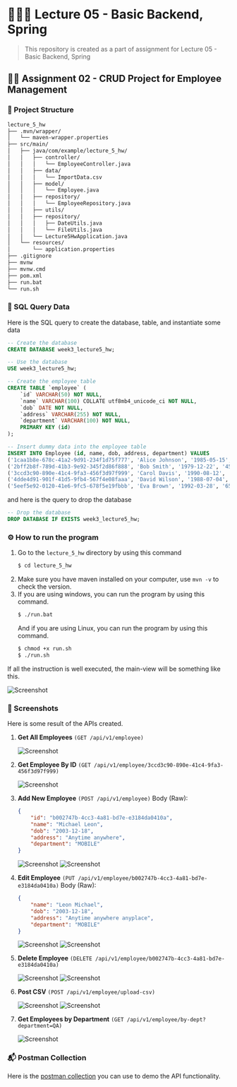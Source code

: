 # 👨🏻‍🏫 Lecture 05 - Basic Backend, Spring
> This repository is created as a part of assignment for Lecture 05 - Basic Backend, Spring

## ✍🏼 Assignment 02 - CRUD Project for Employee Management
### 🌳 Project Structure
```bash
lecture_5_hw
├── .mvn/wrapper/
│   └── maven-wrapper.properties
├── src/main/
│   ├── java/com/example/lecture_5_hw/
│   │   ├── controller/
│   │   │   └── EmployeeController.java
│   │   ├── data/
│   │   │   └── ImportData.csv
│   │   ├── model/
│   │   │   └── Employee.java
│   │   ├── repository/
│   │   │   └── EmployeeRepository.java
│   │   ├── utils/
│   │   ├── repository/
│   │   │   ├── DateUtils.java
│   │   │   └── FileUtils.java
│   │   └── Lecture5HwApplication.java
│   └── resources/
│       └── application.properties
├── .gitignore
├── mvnw
├── mvnw.cmd
├── pom.xml
├── run.bat
└── run.sh
```

### 🧩 SQL Query Data
Here is the SQL query to create the database, table, and instantiate some data
```sql
-- Create the database
CREATE DATABASE week3_lecture5_hw;

-- Use the database
USE week3_lecture5_hw;

-- Create the employee table
CREATE TABLE `employee` (
    `id` VARCHAR(50) NOT NULL,
    `name` VARCHAR(100) COLLATE utf8mb4_unicode_ci NOT NULL,
    `dob` DATE NOT NULL,
    `address` VARCHAR(255) NOT NULL,
    `department` VARCHAR(100) NOT NULL,
    PRIMARY KEY (id)
);

-- Insert dummy data into the employee table
INSERT INTO Employee (id, name, dob, address, department) VALUES
('1caa1b8e-678c-41a2-9d91-234f1d75f777', 'Alice Johnson', '1985-05-15', '123 Elm Street, Springfield', 'WEB'),
('2bff2b8f-789d-41b3-9e92-345f2d86f888', 'Bob Smith', '1979-12-22', '456 Oak Avenue, Springfield', 'SYSTEM'),
('3ccd3c90-890e-41c4-9fa3-456f3d97f999', 'Carol Davis', '1990-08-12', '789 Pine Road, Springfield', 'MOBILE'),
('4dde4d91-901f-41d5-9fb4-567f4e08faaa', 'David Wilson', '1988-07-04', '321 Maple Street, Springfield', 'QA'),
('5eef5e92-0120-41e6-9fc5-678f5e19fbbb', 'Eva Brown', '1992-03-28', '654 Birch Lane, Springfield', 'ADMIN');
```

and here is the query to drop the database
```sql
-- Drop the database
DROP DATABASE IF EXISTS week3_lecture5_hw;
```

### ⚙️ How to run the program
1. Go to the `lecture_5_hw` directory by using this command
    ```bash
    $ cd lecture_5_hw
    ```
2. Make sure you have maven installed on your computer, use `mvn -v` to check the version.
3. If you are using windows, you can run the program by using this command.
    ```bash
    $ ./run.bat
    ```
    And if you are using Linux, you can run the program by using this command.
    ```bash
    $ chmod +x run.sh
    $ ./run.sh
    ```

If all the instruction is well executed, the main-view will be something like this.

![Screenshot](img/start.png)

### 📸 Screenshots
Here is some result of the APIs created.
1. **Get All Employees** 
    `(GET /api/v1/employee)`

    ![Screenshot](img/api1.png)
2. **Get Employee By ID**
    `(GET /api/v1/employee/3ccd3c90-890e-41c4-9fa3-456f3d97f999)`

    ![Screenshot](img/api2.png)
3. **Add New Employee**
    `(POST /api/v1/employee)`
    Body (Raw):
    ```json
    {
        "id": "b002747b-4cc3-4a81-bd7e-e3184da0410a",
        "name": "Michael Leon",
        "dob": "2003-12-18",
        "address": "Anytime anywhere",
        "department": "MOBILE"
    }
    ```

    ![Screenshot](img/api3.png)
    ![Screenshot](img/api32.png)
4. **Edit Employee**
    `(PUT /api/v1/employee/b002747b-4cc3-4a81-bd7e-e3184da0410a)`
    Body (Raw):
    ```json
    {
        "name": "Leon Michael",
        "dob": "2003-12-18",
        "address": "Anytime anywhere anyplace",
        "department": "MOBILE"
    }
    ```

    ![Screenshot](img/api4.png)
    ![Screenshot](img/api32.png)
5. **Delete Employee**
    `(DELETE /api/v1/employee/b002747b-4cc3-4a81-bd7e-e3184da0410a)`

    ![Screenshot](img/api5.png)
    ![Screenshot](img/api52.png)
6. **Post CSV**
    `(POST /api/v1/employee/upload-csv)`

    ![Screenshot](img/api6.png)
    ![Screenshot](img/api62.png)
7. **Get Employees by Department**
    `(GET /api/v1/employee/by-dept?department=QA)`

    ![Screenshot](img/api7.png)

### 📬 Postman Collection
Here is the [postman collection](/Week%2003/Lecture%2005/Assignment%2002/Lecture%2005%20-%20Assignment%2002.postman_collection.json) you can use to demo the API functionality.